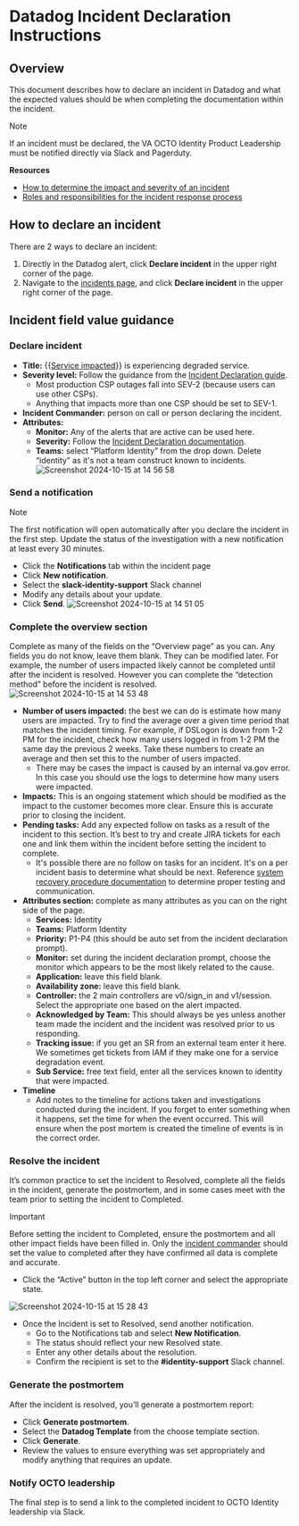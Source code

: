 # Datadog Incident Declaration Instructions
## Overview
This document describes how to declare an incident in Datadog and what the expected values should be when completing the documentation within the incident. 

> [!NOTE]  
> If an incident must be declared, the VA OCTO Identity Product Leadership must be notified directly via Slack and Pagerduty.

**Resources**
- [How to determine the impact and severity of an incident](https://github.com/department-of-veterans-affairs/va.gov-team/blob/master/products/identity/Incident%20Response/Incident%20Declaration%20Guidelines.md)
- [Roles and responsibilities for the incident response process](https://github.com/department-of-veterans-affairs/va.gov-team/blob/master/products/identity/Incident%20Response/IR%20Roles.md)
## How to declare an incident

There are 2 ways to declare an incident:

1. Directly in the Datadog alert, click **Declare incident** in the upper right corner of the page.
2. Navigate to the [incidents page](https://vagov.ddog-gov.com/incidents?query=teams%3Aplatform-identity), and click **Declare incident** in the upper right corner of the page.

## Incident field value guidance

### Declare incident

- **Title:** {{[Service impacted](https://github.com/department-of-veterans-affairs/va.gov-team/tree/master/products/identity/Incident%20Response/System%20Recovery%20Procedures#list-of-services)}} is experiencing degraded service.
- **Severity level:** Follow the guidance from the [Incident Declaration guide](https://github.com/department-of-veterans-affairs/va.gov-team/blob/master/products/identity/Incident%20Response/Incident%20Declaration%20Guidelines.md#severity-levels).
    - Most production CSP outages fall into SEV-2 (because users can use other CSPs).
    - Anything that impacts more than one CSP should be set to SEV-1.
- **Incident Commander:** person on call or person declaring the incident.
- **Attributes:**
    - **Monitor:** Any of the alerts that are active can be used here.
    - **Severity:** Follow the [Incident Declaration documentation](https://github.com/department-of-veterans-affairs/va.gov-team/blob/master/products/identity/Incident%20Response/Incident%20Declaration%20Guidelines.md#severity-levels).
    - **Teams:** select “Platform Identity” from the drop down. Delete “identity” as it's not a team construct known to incidents.
        ![Screenshot 2024-10-15 at 14 56 58](https://github.com/user-attachments/assets/ac298f41-929d-4c07-ae4a-5e7c481796a4)

### Send a notification
> [!NOTE]  
> The first notification will open automatically after you declare the incident in the first step. Update the status of the investigation with a new notification at least every 30 minutes.

- Click the **Notifications** tab within the incident page
- Click **New notification**.
- Select the **slack-identity-support** Slack channel
- Modify any details about your update.
- Click **Send**.
       ![Screenshot 2024-10-15 at 14 51 05](https://github.com/user-attachments/assets/86212660-8e16-43e3-b72b-828aa06167c2)

### Complete the overview section

Complete as many of the fields on the “Overview page” as you can. Any fields you do not know, leave them blank. They can be modified later. For example, the number of users impacted likely cannot be completed until after the incident is resolved. However you can complete the “detection method” before the incident is resolved.
        ![Screenshot 2024-10-15 at 14 53 48](https://github.com/user-attachments/assets/62ced76c-075c-4355-88e8-5dde59e4e0a4)
- **Number of users impacted:** the best we can do is estimate how many users are impacted. Try to find the average over a given time period that matches the incident timing. For example, if DSLogon is down from 1-2 PM for the incident, check how many users logged in from 1-2 PM the same day the previous 2 weeks. Take these numbers to create an average and then set this to the number of users impacted.
    - There may be cases the impact is caused by an internal va.gov error. In this case you should use the logs to determine how many users were impacted.
- **Impacts:** This is an ongoing statement which should be modified as the impact to the customer becomes more clear. Ensure this is accurate prior to closing the incident.
- **Pending tasks:** Add any expected follow on tasks as a result of the incident to this section. It’s best to try and create JIRA tickets for each one and link them within the incident before setting the incident to complete.
    - It's possible there are no follow on tasks for an incident. It's on a per incident basis to determine what should be next. Reference [system recovery procedure documentation](https://github.com/department-of-veterans-affairs/va.gov-team/tree/master/products/identity/Incident%20Response/System%20Recovery%20Procedures) to determine proper testing and communication.
- **Attributes section:** complete as many attributes as you can on the right side of the page.
    - **Services:** Identity
    - **Teams:** Platform Identity
    - **Priority:** P1-P4 (this should be auto set from the incident declaration prompt).
    - **Monitor:** set during the incident declaration prompt, choose the monitor which appears to be the most likely related to the cause.
    - **Application:** leave this field blank.
    - **Availability zone:** leave this field blank.
    - **Controller:** the 2 main controllers are v0/sign_in and v1/session. Select the appropriate one based on the alert impacted.
    - **Acknowledged by Team:** This should always be yes unless another team made the incident and the incident was resolved prior to us responding.
    - **Tracking issue:** if you get an SR from an external team enter it here. We sometimes get tickets from IAM if they make one for a service degradation event.
    - **Sub Service:** free text field, enter all the services known to identity that were impacted.
- **Timeline**
    - Add notes to the timeline for actions taken and investigations conducted during the incident. If you forget to enter something when it happens, set the time for when the event occurred. This will ensure when the post mortem is created the timeline of events is in the correct order.

### Resolve the incident

It’s common practice to set the incident to Resolved, complete all the fields in the incident, generate the postmortem, and in some cases meet with the team prior to setting the incident to Completed. 

> [!IMPORTANT]  
> Before setting the incident to Completed, ensure the postmortem and all other impact fields have been filled in.  Only the [incident commander](https://github.com/department-of-veterans-affairs/va.gov-team/blob/master/products/identity/Incident%20Response/IR%20Roles.md) should set the value to completed after they have confirmed all data is complete and accurate.

- Click the “Active” button in the top left corner and select the appropriate state. 

![Screenshot 2024-10-15 at 15 28 43](https://github.com/user-attachments/assets/fadb6372-f715-4cc7-a40d-9a144cf6058b)
            
- Once the Incident is set to Resolved, send another notification.
    - Go to the Notifications tab and select **New Notification**.
    - The status should reflect your new Resolved state.
    - Enter any other details about the resolution.
    - Confirm the recipient is set to the **#identity-support** Slack channel.
   
### Generate the postmortem

After the incident is resolved, you’ll generate a postmortem report:

- Click **Generate postmortem**.
- Select the **Datadog Template** from the choose template section.
- Click **Generate**.
- Review the values to ensure everything was set appropriately and modify anything that requires an update.

### Notify OCTO leadership

The final step is to send a link to the completed incident to OCTO Identity leadership via Slack.
